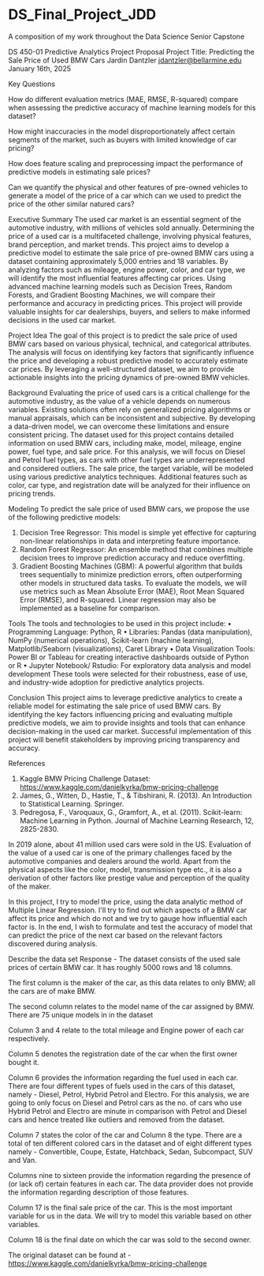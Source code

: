 # DS_Final_Project_JDD
A composition of my work throughout the Data Science Senior Capstone




DS 450-01
Predictive Analytics Project Proposal
Project Title: Predicting the Sale Price of Used BMW Cars
Jardin Dantzler
jdantzler@bellarmine.edu
January 16th, 2025


 Key Questions 

How do different evaluation metrics (MAE, RMSE, R-squared) compare when assessing the predictive accuracy of machine learning models for this dataset?

How might inaccuracies in the model disproportionately affect certain segments of the market, such as buyers with limited knowledge of car pricing?

How does feature scaling and preprocessing impact the performance of predictive models in estimating sale prices?

Can we quantify the physical and other features of pre-owned vehicles to generate a model of the price of a car which can we used to predict the price of the other similar natured cars?
 
Executive Summary
The used car market is an essential segment of the automotive industry, with millions of vehicles sold annually. Determining the price of a used car is a multifaceted challenge, involving physical features, brand perception, and market trends. This project aims to develop a predictive model to estimate the sale price of pre-owned BMW cars using a dataset containing approximately 5,000 entries and 18 variables. By analyzing factors such as mileage, engine power, color, and car type, we will identify the most influential features affecting car prices. Using advanced machine learning models such as Decision Trees, Random Forests, and Gradient Boosting Machines, we will compare their performance and accuracy in predicting prices. This project will provide valuable insights for car dealerships, buyers, and sellers to make informed decisions in the used car market.
 
Project Idea
The goal of this project is to predict the sale price of used BMW cars based on various physical, technical, and categorical attributes. The analysis will focus on identifying key factors that significantly influence the price and developing a robust predictive model to accurately estimate car prices. By leveraging a well-structured dataset, we aim to provide actionable insights into the pricing dynamics of pre-owned BMW vehicles.
 
Background
Evaluating the price of used cars is a critical challenge for the automotive industry, as the value of a vehicle depends on numerous variables. Existing solutions often rely on generalized pricing algorithms or manual appraisals, which can be inconsistent and subjective. By developing a data-driven model, we can overcome these limitations and ensure consistent pricing.
The dataset used for this project contains detailed information on used BMW cars, including make, model, mileage, engine power, fuel type, and sale price. For this analysis, we will focus on Diesel and Petrol fuel types, as cars with other fuel types are underrepresented and considered outliers. The sale price, the target variable, will be modeled using various predictive analytics techniques. Additional features such as color, car type, and registration date will be analyzed for their influence on pricing trends.
 
Modeling
To predict the sale price of used BMW cars, we propose the use of the following predictive models:
1.	Decision Tree Regressor: This model is simple yet effective for capturing non-linear relationships in data and interpreting feature importance.
2.	Random Forest Regressor: An ensemble method that combines multiple decision trees to improve prediction accuracy and reduce overfitting.
3.	Gradient Boosting Machines (GBM): A powerful algorithm that builds trees sequentially to minimize prediction errors, often outperforming other models in structured data tasks.
To evaluate the models, we will use metrics such as Mean Absolute Error (MAE), Root Mean Squared Error (RMSE), and R-squared. Linear regression may also be implemented as a baseline for comparison.
 
Tools
The tools and technologies to be used in this project include:
•	Programming Language: Python, R
•	Libraries: Pandas (data manipulation), NumPy (numerical operations), Scikit-learn (machine learning), Matplotlib/Seaborn (visualizations), Caret Library 
•	Data Visualization Tools: Power BI or Tableau for creating interactive dashboards outside of Python or R
•	Jupyter Notebook/ Rstudio: For exploratory data analysis and model development
These tools were selected for their robustness, ease of use, and industry-wide adoption for predictive analytics projects.
 
Conclusion
This project aims to leverage predictive analytics to create a reliable model for estimating the sale price of used BMW cars. By identifying the key factors influencing pricing and evaluating multiple predictive models, we aim to provide insights and tools that can enhance decision-making in the used car market. Successful implementation of this project will benefit stakeholders by improving pricing transparency and accuracy.
 
References
1.	Kaggle BMW Pricing Challenge Dataset: https://www.kaggle.com/danielkyrka/bmw-pricing-challenge
2.	James, G., Witten, D., Hastie, T., & Tibshirani, R. (2013). An Introduction to Statistical Learning. Springer.
3.	Pedregosa, F., Varoquaux, G., Gramfort, A., et al. (2011). Scikit-learn: Machine Learning in Python. Journal of Machine Learning Research, 12, 2825-2830.


In 2019 alone, about 41 million used cars were sold in the US. Evaluation of the value of a used car is one of the primary challenges faced by the automotive companies and dealers around the world. Apart from the physical aspects like the color, model, transmission type etc., it is also a derivation of other factors like prestige value and perception of the quality of the maker.

In this project, I try to model the price, using the data analytic method of Multiple Linear Regression. I'll try to find out which aspects of a BMW car affect its price and which do not and we try to gauge how influential each factor is. In the end, I wish to formulate and test the accuracy of model that can predict the price of the next car based on the relevant factors discovered during analysis.

Describe the data set 
Response - The dataset consists of the used sale prices of certain BMW car. It has roughly 5000 rows and 18 columns.

The first column is the maker of the car, as this data relates to only BMW; all the cars are of make BMW.

The second column relates to the model name of the car assigned by BMW. There are 75 unique models in in the dataset

Column 3 and 4 relate to the total mileage and Engine power of each car respectively.

Column 5 denotes the registration date of the car when the first owner bought it.

Column 6 provides the information regarding the fuel used in each car. There are four different types of fuels used in the cars of this dataset, namely - Diesel, Petrol, Hybrid Petrol and Electro. For this analysis, we are going to only focus on Diesel and Petrol cars as the no. of cars who use Hybrid Petrol and Electro are minute in comparison with Petrol and Diesel cars and hence treated like outliers and removed from the dataset.

Column 7 states the color of the car and Column 8 the type. There are a total of ten different colored cars in the dataset and of eight different types namely - Convertible, Coupe, Estate, Hatchback, Sedan, Subcompact, SUV and Van.

Columns nine to sixteen provide the information regarding the presence of (or lack of) certain features in each car. The data provider does not provide the information regarding description of those features.

Column 17 is the final sale price of the car. This is the most important variable for us in the data. We will try to model this variable based on other variables.

Column 18 is the final date on which the car was sold to the second owner.

The original dataset can be found at - https://www.kaggle.com/danielkyrka/bmw-pricing-challenge
